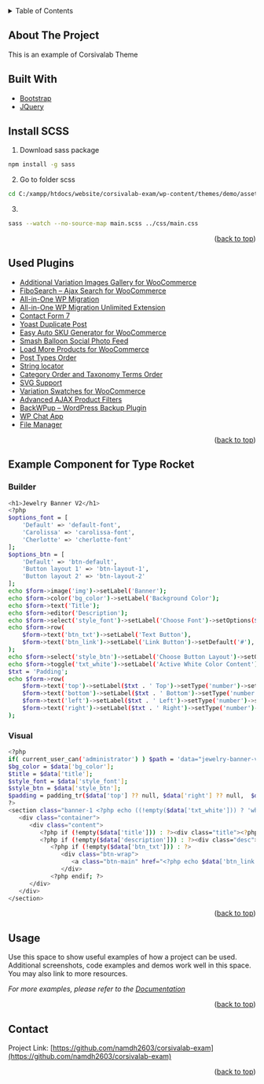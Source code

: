 <div id="top"></div>
<!--
*** Thanks for checking out the Best-README-Template. If you have a suggestion
*** that would make this better, please fork the repo and create a pull request
*** or simply open an issue with the tag "enhancement".
*** Don't forget to give the project a star!
*** Thanks again! Now go create something AMAZING! :D
-->



<!-- PROJECT SHIELDS -->
<!--
*** I'm using markdown "reference style" links for readability.
*** Reference links are enclosed in brackets [ ] instead of parentheses ( ).
*** See the bottom of this document for the declaration of the reference variables
*** for contributors-url, forks-url, etc. This is an optional, concise syntax you may use.
*** https://www.markdownguide.org/basic-syntax/#reference-style-links
-->
<!-- [![Contributors][contributors-shield]][contributors-url]
[![Forks][forks-shield]][forks-url]
[![Stargazers][stars-shield]][stars-url]
[![Issues][issues-shield]][issues-url]
[![MIT License][license-shield]][license-url]
[![LinkedIn][linkedin-shield]][linkedin-url] -->



<!-- PROJECT LOGO -->
<!-- <br />
<div align="center">
  <a href="https://github.com/github_username/repo_name">
    <img src="images/logo.png" alt="Logo" width="80" height="80">
  </a>

<h3 align="center">project_title</h3>

  <p align="center">
    project_description
    <br />
    <a href="https://github.com/github_username/repo_name"><strong>Explore the docs »</strong></a>
    <br />
    <br />
    <a href="https://github.com/github_username/repo_name">View Demo</a>
    ·
    <a href="https://github.com/github_username/repo_name/issues">Report Bug</a>
    ·
    <a href="https://github.com/github_username/repo_name/issues">Request Feature</a>
  </p>
</div> -->



<!-- TABLE OF CONTENTS -->
<details>
  <summary>Table of Contents</summary>
  <ol>
    <li>
      <a href="#about-the-project">About The Project</a>
      <ul>
        <li><a href="#built-with">Built With</a></li>
      </ul>
    </li>
    <li>
      <a href="#getting-started">Getting Started</a>
      <ul>
        <li><a href="#prerequisites">Prerequisites</a></li>
        <li><a href="#installation">Installation</a></li>
      </ul>
    </li>
    <li><a href="#usage">Usage</a></li>
    <li><a href="#roadmap">Roadmap</a></li>
    <li><a href="#contributing">Contributing</a></li>
    <li><a href="#license">License</a></li>
    <li><a href="#contact">Contact</a></li>
    <li><a href="#acknowledgments">Acknowledgments</a></li>
  </ol>
</details>



<!-- ABOUT THE PROJECT -->
## About The Project

This is an example of Corsivalab Theme

## Built With

* [Bootstrap](https://getbootstrap.com)
* [JQuery](https://jquery.com)

## Install SCSS

1. Download sass package
```sh
npm install -g sass
```
2. Go to folder scss
```sh
cd C:/xampp/htdocs/website/corsivalab-exam/wp-content/themes/demo/assets/scss
```
3. 
```sh
sass --watch --no-source-map main.scss ../css/main.css
```
<p align="right">(<a href="#top">back to top</a>)</p>

## Used Plugins
* [Additional Variation Images Gallery for WooCommerce](https://wordpress.org/plugins/woo-variation-gallery/)
* [FiboSearch – Ajax Search for WooCommerce](https://wordpress.org/plugins/ajax-search-for-woocommerce/)
* [All-in-One WP Migration](https://wordpress.org/plugins/all-in-one-wp-migration/)
* [All-in-One WP Migration Unlimited Extension](https://hnamcoder.com/themes-va-plugins/all-in-one-wp-migration-unlimited-extension/)
* [Contact Form 7](https://wordpress.org/plugins/contact-form-7)
* [Yoast Duplicate Post](https://wordpress.org/plugins/duplicate-post)
* [Easy Auto SKU Generator for WooCommerce](https://wordpress.org/plugins/easy-woocommerce-auto-sku-generator)
* [Smash Balloon Social Photo Feed](https://wordpress.org/plugins/instagram-feed)
* [Load More Products for WooCommerce](https://wordpress.org/plugins/load-more-products-for-woocommerce)
* [Post Types Order](https://wordpress.org/plugins/post-types-order)
* [String locator](https://wordpress.org/plugins/string-locator)
* [Category Order and Taxonomy Terms Order](https://wordpress.org/plugins/taxonomy-terms-order)
* [SVG Support](https://wordpress.org/plugins/svg-support)
* [Variation Swatches for WooCommerce](https://wordpress.org/plugins/woo-variation-swatches)
* [Advanced AJAX Product Filters](https://wordpress.org/plugins/woocommerce-ajax-filters)
* [BackWPup – WordPress Backup Plugin](https://wordpress.org/plugins/backwpup)
* [WP Chat App](https://wordpress.org/plugins/wp-whatsapp)
* [File Manager](https://wordpress.org/plugins/wp-file-manager)

<p align="right">(<a href="#top">back to top</a>)</p>

## Example Component for Type Rocket

### Builder
```sh
<h1>Jewelry Banner V2</h1>
<?php
$options_font = [
	'Default' => 'default-font',
	'Carolissa' => 'carolissa-font',
	'Cherlotte' => 'cherlotte-font'
];
$options_btn = [
	'Default' => 'btn-default',
	'Button layout 1' => 'btn-layout-1',
	'Button layout 2' => 'btn-layout-2'
];
echo $form->image('img')->setLabel('Banner');
echo $form->color('bg_color')->setLabel('Background Color');
echo $form->text('Title');
echo $form->editor('Description');
echo $form->select('style_font')->setLabel('Choose Font')->setOptions($options_font)->setSetting('default', 'default-font');
echo $form->row(
    $form->text('btn_txt')->setLabel('Text Button'),
    $form->text('btn_link')->setLabel('Link Button')->setDefault('#'),
);
echo $form->select('style_btn')->setLabel('Choose Button Layout')->setOptions($options_btn)->setSetting('default', 'btn-default');
echo $form->toggle('txt_white')->setLabel('Active White Color Content');
$txt = 'Padding';
echo $form->row(
	$form->text('top')->setLabel($txt . ' Top')->setType('number')->setHelp('rem'),
	$form->text('bottom')->setLabel($txt . ' Bottom')->setType('number')->setHelp('rem'),
	$form->text('left')->setLabel($txt . ' Left')->setType('number')->setHelp('rem'),
	$form->text('right')->setLabel($txt . ' Right')->setType('number')->setHelp('rem'),
);
```

### Visual
```sh
<?php
if( current_user_can('administrator') ) $path = 'data="jewelry-banner-v2.php"'; $name = 'data-name="Jewelry Banner V2"';
$bg_color = $data['bg_color'];
$title = $data['title'];
$style_font = $data['style_font'];
$style_btn = $data['style_btn'];
$padding = padding_tr($data['top'] ?? null, $data['right'] ?? null,  $data['bottom'] ?? null,  $data['left'] ?? null);
?>
<section class="banner-1 <?php echo ((!empty($data['txt_white'])) ? 'white-text': ''); ?>" <?php echo $path.' '.$name; ?> style="background-image: url('<?php echo get_attachment($data['img'])['src']; ?>'); background-size:cover; background-position: center center;<?php echo (!empty($bg_color) ? 'background-color:' . $bg_color . ';' : ''); ?><?php echo $margin; ?>">
   <div class="container">
      <div class="content">
         <?php if (!empty($data['title'])) : ?><div class="title"><?php echo $data['title']; ?></div><?php endif; ?>
         <?php if (!empty($data['description'])) : ?><div class="desc"><?php echo $data['description']; ?></div><?php endif; ?>
            <?php if (!empty($data['btn_txt'])) : ?>
               <div class="btn-wrap">
                  <a class="btn-main" href="<?php echo $data['btn_link']; ?>"><?php echo $data['btn_txt']; ?></a>
               </div>
            <?php endif; ?>
      </div>
   </div>
</section>
```

<p align="right">(<a href="#top">back to top</a>)</p>


<!-- USAGE EXAMPLES -->
## Usage

Use this space to show useful examples of how a project can be used. Additional screenshots, code examples and demos work well in this space. You may also link to more resources.

_For more examples, please refer to the [Documentation](https://example.com)_

<p align="right">(<a href="#top">back to top</a>)</p>

<!-- CONTACT -->
## Contact

<!-- Your Name - [@twitter_handle](https://twitter.com/twitter_handle) - email@email_client.com -->

Project Link: [https://github.com/namdh2603/corsivalab-exam](https://github.com/namdh2603/corsivalab-exam)

<p align="right">(<a href="#top">back to top</a>)</p>


<!-- MARKDOWN LINKS & IMAGES -->
<!-- https://www.markdownguide.org/basic-syntax/#reference-style-links -->
[contributors-shield]: https://img.shields.io/github/contributors/github_username/repo_name.svg?style=for-the-badge
[contributors-url]: https://github.com/github_username/repo_name/graphs/contributors
[forks-shield]: https://img.shields.io/github/forks/github_username/repo_name.svg?style=for-the-badge
[forks-url]: https://github.com/github_username/repo_name/network/members
[stars-shield]: https://img.shields.io/github/stars/github_username/repo_name.svg?style=for-the-badge
[stars-url]: https://github.com/github_username/repo_name/stargazers
[issues-shield]: https://img.shields.io/github/issues/github_username/repo_name.svg?style=for-the-badge
[issues-url]: https://github.com/github_username/repo_name/issues
[license-shield]: https://img.shields.io/github/license/github_username/repo_name.svg?style=for-the-badge
[license-url]: https://github.com/github_username/repo_name/blob/master/LICENSE.txt
[linkedin-shield]: https://img.shields.io/badge/-LinkedIn-black.svg?style=for-the-badge&logo=linkedin&colorB=555
[linkedin-url]: https://linkedin.com/in/linkedin_username
[product-screenshot]: images/screenshot.png



